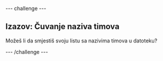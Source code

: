 \--- challenge \---

## Izazov: Čuvanje naziva timova

Možeš li da smjestiš svoju listu sa nazivima timova u datoteku?

\--- /challenge \---